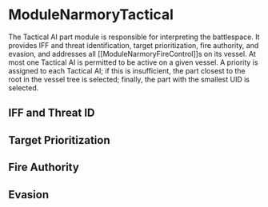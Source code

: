# ModuleNarmoryTactical
The Tactical AI part module is responsible for interpreting the battlespace. It provides IFF and threat identification, target prioritization, fire authority, and evasion, and addresses all [[ModuleNarmoryFireControl]]s on its vessel.
At most one Tactical AI is permitted to be active on a given vessel. A priority is assigned to each Tactical AI; if this is insufficient, the part closest to the root in the vessel tree is selected; finally, the part with the smallest UID is selected.

## IFF and Threat ID

## Target Prioritization

## Fire Authority

## Evasion